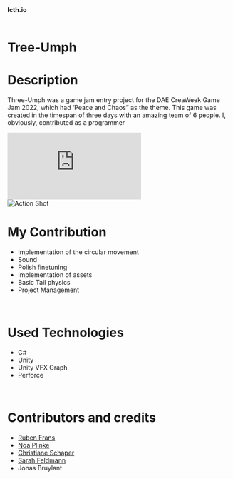<style>
    #myFrame { width:100%; height:400px; }
</style>

<script>
    import {FaItchIo} from 'svelte-icons/fa';
</script>


<div class="socials flex  " style="padding-bottom:20px;">
     <b style="padding-right:20px; padding-top:5px">Icth.io</b>
    <span>
        <a href="https://gillianassi.itch.io/tinytitans" target="_blank" rel="no-referrer"><FaItchIo />
        </a>
    </span>
</div>

# Tree-Umph


<div id="markdownBody">
    <div class="grid-container grid-centered-container reversed-col-content">
        <div>
            <h1 class="title">Description</h1>
            <p>
            Three-Umph was a game jam entry project for the DAE CreaWeek Game Jam 2022, which had ‘Peace and Chaos” as the theme. This game was created in the timespan of three days with an amazing team of 6 people. I, obviously, contributed as a programmer
            </p>
        </div>
        <iframe title="vimeo-player" class="frame" src="https://www.youtube.com/embed/QNvzSVvZZjk" frameborder="0" allowfullscreen></iframe>
    </div>
    <div class="grid-container grid-centered-container">
        <img class="rounded-3xl shadow-xl"  src="https://ik.imagekit.io/gillianassi/Projects/TreeUmpf/GameShot_x1pb44BP6b.jpg?ik-sdk-version=javascript-1.4.3&updatedAt=1661772372549" alt="Action Shot"  width="auto" />
        <div>
            <h1 class="title">My Contribution</h1>
            <div>
                <ul class="list-disc marker:text-purple-300 pl-10">
                    <li>Implementation of the circular movement</li>
                    <li>Sound</li>
                    <li>Polish finetuning</li>
                    <li>Implementation of assets</li>
                    <li>Basic Tail physics</li>
                    <li>Project Management</li>
                </ul>
            </div>
        </div>
    </div>
</div>
<br>

# Used Technologies
<div>
    <ul class="list-disc marker:text-purple-300 pl-10">
        <li>C#</li>
        <li>Unity</li>
        <li>Unity VFX Graph</li>
        <li>Perforce</li>
    </ul>
</div>

<br>

# Contributors and credits<br> 
<div>
    <ul class="list-disc marker:text-purple-300 pl-10">
        <li><a class="text-gPrimaryColor" target="_blank" rel="no-referrer" href="https://www.rubenfrans.com">Ruben Frans</a></li>
        <li><a class="text-gPrimaryColor" target="_blank" rel="no-referrer" href="https://www.artstation.com/noaplinke">Noa Plinke</a></li>
        <li><a class="text-gPrimaryColor" target="_blank" rel="no-referrer" href="https://www.artstation.com/schaper360">Christiane Schaper</a></li>
        <li><a class="text-gPrimaryColor" target="_blank" rel="no-referrer" href="https://www.artstation.com/sarah_feldmann">Sarah Feldmann</a></li>
        <li>Jonas Bruylant</li>
    </ul>
</div>

